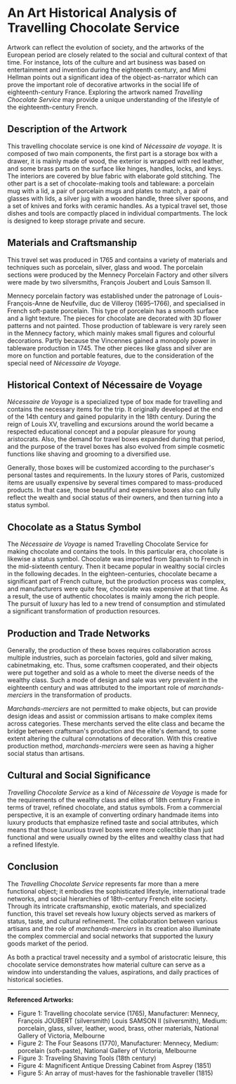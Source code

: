 # An Art Historical Analysis of Travelling Chocolate Service

Artwork can reflect the evolution of society, and the artworks of the European period are closely related to the social and cultural context of that time. For instance, lots of the culture and art business was based on entertainment and invention during the eighteenth century, and Mimi Hellman points out a significant idea of the object-as-narrator which can prove the important role of decorative artworks in the social life of eighteenth-century France. Exploring the artwork named *Travelling Chocolate Service* may provide a unique understanding of the lifestyle of the eighteenth-century French.

## Description of the Artwork

This travelling chocolate service is one kind of *Nécessaire de voyage*. It is composed of two main components, the first part is a storage box with a drawer, it is mainly made of wood, the exterior is wrapped with red leather, and some brass parts on the surface like hinges, handles, locks, and keys. The interiors are covered by blue fabric with elaborate gold stitching. The other part is a set of chocolate-making tools and tableware: a porcelain mug with a lid, a pair of porcelain mugs and plates to match, a pair of glasses with lids, a silver jug with a wooden handle, three silver spoons, and a set of knives and forks with ceramic handles. As a typical travel set, those dishes and tools are compactly placed in individual compartments. The lock is designed to keep storage private and secure.

## Materials and Craftsmanship

This travel set was produced in 1765 and contains a variety of materials and techniques such as porcelain, silver, glass and wood. The porcelain sections were produced by the Mennecy Porcelain Factory and other silvers were made by two silversmiths, François Joubert and Louis Samson II. 

Mennecy porcelain factory was established under the patronage of Louis-François-Anne de Neufville, duc de Villeroy (1695–1766), and specialised in French soft-paste porcelain. This type of porcelain has a smooth surface and a light texture. The pieces for chocolate are decorated with 3D flower patterns and not painted. Those production of tableware is very rarely seen in the Mennecy factory, which mainly makes small figures and colourful decorations. Partly because the Vincennes gained a monopoly power in tableware production in 1745. The other pieces like glass and silver are more on function and portable features, due to the consideration of the special need of *Nécessaire de Voyage*.

## Historical Context of Nécessaire de Voyage

*Nécessaire de Voyage* is a specialized type of box made for travelling and contains the necessary items for the trip. It originally developed at the end of the 14th century and gained popularity in the 18th century. During the reign of Louis XV, travelling and excursions around the world became a respected educational concept and a popular pleasure for young aristocrats. Also, the demand for travel boxes expanded during that period, and the purpose of the travel boxes has also evolved from simple cosmetic functions like shaving and grooming to a diversified use. 

Generally, those boxes will be customized according to the purchaser's personal tastes and requirements. In the luxury stores of Paris, customized items are usually expensive by several times compared to mass-produced products. In that case, those beautiful and expensive boxes also can fully reflect the wealth and social status of their owners, and then turning into a status symbol.

## Chocolate as a Status Symbol

The *Nécessaire de Voyage* is named Travelling Chocolate Service for making chocolate and contains the tools. In this particular era, chocolate is likewise a status symbol. Chocolate was imported from Spanish to French in the mid-sixteenth century. Then it became popular in wealthy social circles in the following decades. In the eighteen-centuries, chocolate became a significant part of French culture, but the production process was complex, and manufacturers were quite few, chocolate was expensive at that time. As a result, the use of authentic chocolates is mainly among the rich people. The pursuit of luxury has led to a new trend of consumption and stimulated a significant transformation of production resources.

## Production and Trade Networks

Generally, the production of these boxes requires collaboration across multiple industries, such as porcelain factories, gold and silver making, cabinetmaking, etc. Thus, some craftsmen cooperated, and their objects were put together and sold as a whole to meet the diverse needs of the wealthy class. Such a mode of design and sale was very prevalent in the eighteenth century and was attributed to the important role of *marchands-merciers* in the transformation of products. 

*Marchands-merciers* are not permitted to make objects, but can provide design ideas and assist or commission artisans to make complex items across categories. These merchants served the elite class and became the bridge between craftsman's production and the elite's demand, to some extent altering the cultural connotations of decoration. With this creative production method, *marchands-merciers* were seen as having a higher social status than artisans.

## Cultural and Social Significance

*Travelling Chocolate Service* as a kind of *Nécessaire de Voyage* is made for the requirements of the wealthy class and elites of 18th century France in terms of travel, refined chocolate, and status symbols. From a commercial perspective, it is an example of converting ordinary handmade items into luxury products that emphasize refined taste and social attributes, which means that those luxurious travel boxes were more collectible than just functional and were usually owned by the elites and wealthy class that had a refined lifestyle.

## Conclusion

The *Travelling Chocolate Service* represents far more than a mere functional object; it embodies the sophisticated lifestyle, international trade networks, and social hierarchies of 18th-century French elite society. Through its intricate craftsmanship, exotic materials, and specialized function, this travel set reveals how luxury objects served as markers of status, taste, and cultural refinement. The collaboration between various artisans and the role of *marchands-merciers* in its creation also illuminate the complex commercial and social networks that supported the luxury goods market of the period.

As both a practical travel necessity and a symbol of aristocratic leisure, this chocolate service demonstrates how material culture can serve as a window into understanding the values, aspirations, and daily practices of historical societies.

---

**Referenced Artworks:**

- Figure 1: Travelling chocolate service (1765), Manufacturer: Mennecy, François JOUBERT (silversmith) Louis SAMSON II (silversmith), Medium: porcelain, glass, silver, leather, wood, brass, other materials, National Gallery of Victoria, Melbourne
- Figure 2: The Four Seasons (1770), Manufacturer: Mennecy, Medium: porcelain (soft-paste), National Gallery of Victoria, Melbourne
- Figure 3: Traveling Shaving Tools (18th century)
- Figure 4: Magnificent Antique Dressing Cabinet from Asprey (1851)
- Figure 5: An array of must-haves for the fashionable traveller (1815)
